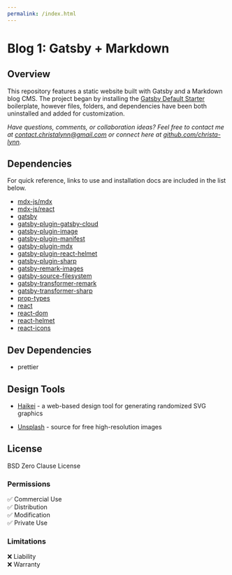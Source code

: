 ```yaml
--- 
permalink: /index.html
---
```


# Blog 1: Gatsby + Markdown

## Overview

This repository features a static website built with Gatsby and a Markdown blog CMS. The project began by installing the [Gatsby Default Starter](https://www.gatsbyjs.com/starters/gatsbyjs/gatsby-starter-default) boilerplate, however files, folders, and dependencies have been both uninstalled and added for customization.

_Have questions, comments, or collaboration ideas? Feel free to contact me at contact.christalynn@gmail.com or connect here at [github.com/christa-lynn](https://github.com/christa-lynn)._

## Dependencies

For quick reference, links to use and installation docs are included in the list below.

* [mdx-js/mdx](https://www.gatsbyjs.com/plugins/gatsby-plugin-mdx/)
* [mdx-js/react](https://www.gatsbyjs.com/plugins/gatsby-plugin-mdx/)
* [gatsby](https://www.gatsbyjs.com/)
* [gatsby-plugin-gatsby-cloud](https://www.gatsbyjs.com/plugins/gatsby-plugin-gatsby-cloud/)
* [gatsby-plugin-image](https://www.gatsbyjs.com/plugins/gatsby-plugin-image/)
* [gatsby-plugin-manifest](https://www.gatsbyjs.com/plugins/gatsby-plugin-manifest/)
* [gatsby-plugin-mdx](https://www.gatsbyjs.com/plugins/gatsby-plugin-mdx/)
* [gatsby-plugin-react-helmet](https://www.gatsbyjs.com/plugins/gatsby-plugin-react-helmet/)
* [gatsby-plugin-sharp](https://www.gatsbyjs.com/plugins/gatsby-plugin-sharp/)
* [gatsby-remark-images](https://www.gatsbyjs.com/plugins/gatsby-remark-images/)
* [gatsby-source-filesystem](https://www.gatsbyjs.com/plugins/gatsby-source-filesystem/)
* [gatsby-transformer-remark](https://www.gatsbyjs.com/plugins/gatsby-transformer-remark/)
* [gatsby-transformer-sharp](https://www.gatsbyjs.com/plugins/gatsby-transformer-sharp/)
* [prop-types](https://www.npmjs.com/package/prop-types)
* [react](https://www.npmjs.com/package/react)
* [react-dom](https://www.npmjs.com/package/react-dom)
* [react-helmet](https://www.npmjs.com/package/react-helmet)
* [react-icons](https://react-icons.github.io/react-icons/)

## Dev Dependencies

* prettier

## Design Tools

* [Haikei](https://app.haikei.app) - a web-based design tool for generating randomized SVG graphics

* [Unsplash](https://unsplash.com) - source for free high-resolution images


## License

BSD Zero Clause License

### Permissions
:white_check_mark: Commercial Use  
:white_check_mark: Distribution  
:white_check_mark: Modification  
:white_check_mark: Private Use

### Limitations
:x: Liability  
:x: Warranty
